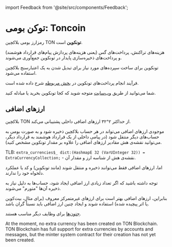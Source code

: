 import Feedback from '@site/src/components/Feedback';

# توکن بومی: Toncoin

رمزارز بومی بلاکچین TON **تونکوین** است.

هزینه‌های تراکنش، پرداخت‌های گس (یعنی هزینه‌های پردازش پیام‌های قرارداد هوشمند) و پرداخت‌های ذخیره‌سازی پایدار در تونکوین جمع‌آوری می‌شوند.

تونکوین برای ساخت سپرده‌های مورد نیاز برای تبدیل شدن به یک اعتبارسنج بلاکچین استفاده می‌شود.

فرآیند انجام پرداخت‌های تونکوین در [بخش مربوطه](/v3/guidelines/dapps/asset-processing/payments-processing) شرح داده شده است.

شما می‌توانید از طریق [وب‌سایت](https://ton.org/coin) متوجه شوید که کجا تونکوین بخرید یا مبادله کنید.

## ارزهای اضافی

بلاکچین TON از حداکثر ۲^۳۲ ارزهای اضافی داخلی پشتیبانی می‌کند.

موجودی ارزهای اضافی می‌تواند در هر حساب بلاکچین ذخیره شود و به صورت بومی به حساب‌های دیگر منتقل شود (در پیامی داخلی از یک قرارداد هوشمند به قرارداد دیگر، می‌توانید نقشه‌ی هش مقادیر ارزهای اضافی را علاوه بر مقدار تونکوین مشخص کنید).

TLB: `extra_currencies$_ dict:(HashmapE 32 (VarUInteger 32)) = ExtraCurrencyCollection;` - نقشه‌ی هش از شناسه ارز و مقدار آن.

اما، ارزهای اضافی فقط می‌توانند ذخیره و منتقل شوند (مانند تونکوین) و کد یا عملکرد دلخواه خود را ندارند.

توجه داشته باشید که اگر تعداد زیادی ارز اضافی ایجاد شود، حساب‌ها به دلیل نیاز به ذخیره آن‌ها "متورم" می‌شوند.

بنابراین، ارزهای اضافی بهتر است برای ارزهای غیرمتمرکز معروف (برای مثال، بیت‌کوین یا اتر پیچیده شده) استفاده شوند و ایجاد چنین ارز اضافی باید نسبتاً گران باشد.

[جتون‌ها](/v3/documentation/dapps/defi/tokens#jettons-fungible-tokens) برای وظایف دیگر مناسب هستند.

At the moment, no extra currency has been created on TON Blockchain. TON Blockchain has full support for extra currencies by accounts and messages, but the minter system contract for their creation has not yet been created.

<Feedback />

